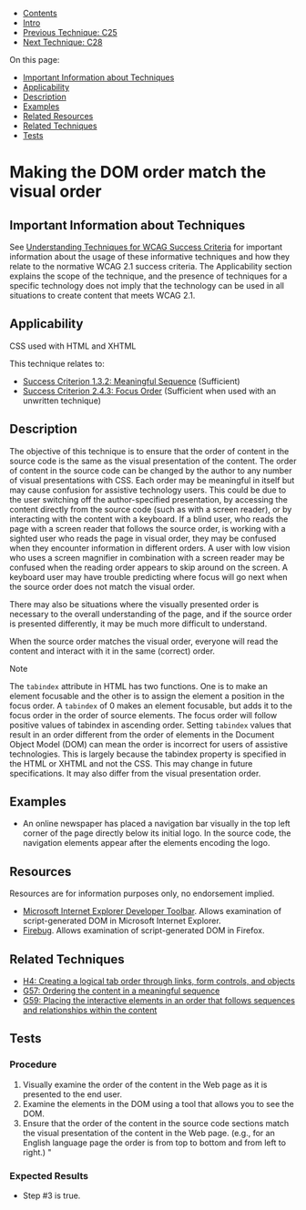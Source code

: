 -   [Contents](https://www.w3.org/WAI/WCAG21/Techniques/#techniques "Table of Contents")
-   [Intro](https://www.w3.org/WAI/WCAG21/Techniques/#introduction "Introduction to Techniques")
-   [Previous Technique: C25](C25)
-   [Next Technique: C28](C28)

On this page:

-   [Important Information about Techniques](#important-information)
-   [Applicability](#applicability)
-   [Description](#description)
-   [Examples](#examples)
-   [Related Resources](#resources)
-   [Related Techniques](#related)
-   [Tests](#tests)

Making the DOM order match the visual order
===========================================

Important Information about Techniques
--------------------------------------

See [Understanding Techniques for WCAG Success Criteria](https://www.w3.org/WAI/WCAG21/Understanding/understanding-techniques) for important information about the usage of these informative techniques and how they relate to the normative WCAG 2.1 success criteria. The Applicability section explains the scope of the technique, and the presence of techniques for a specific technology does not imply that the technology can be used in all situations to create content that meets WCAG 2.1.

Applicability
-------------

CSS used with HTML and XHTML

This technique relates to:

-   [Success Criterion 1.3.2: Meaningful Sequence](https://www.w3.org/WAI/WCAG21/Understanding/meaningful-sequence) (Sufficient)
-   [Success Criterion 2.4.3: Focus Order](https://www.w3.org/WAI/WCAG21/Understanding/focus-order) (Sufficient when used with an unwritten technique)

Description
-----------

The objective of this technique is to ensure that the order of content in the source code is the same as the visual presentation of the content. The order of content in the source code can be changed by the author to any number of visual presentations with CSS. Each order may be meaningful in itself but may cause confusion for assistive technology users. This could be due to the user switching off the author-specified presentation, by accessing the content directly from the source code (such as with a screen reader), or by interacting with the content with a keyboard. If a blind user, who reads the page with a screen reader that follows the source order, is working with a sighted user who reads the page in visual order, they may be confused when they encounter information in different orders. A user with low vision who uses a screen magnifier in combination with a screen reader may be confused when the reading order appears to skip around on the screen. A keyboard user may have trouble predicting where focus will go next when the source order does not match the visual order.

There may also be situations where the visually presented order is necessary to the overall understanding of the page, and if the source order is presented differently, it may be much more difficult to understand.

When the source order matches the visual order, everyone will read the content and interact with it in the same (correct) order.

Note

The `tabindex` attribute in HTML has two functions. One is to make an element focusable and the other is to assign the element a position in the focus order. A `tabindex` of 0 makes an element focusable, but adds it to the focus order in the order of source elements. The focus order will follow positive values of tabindex in ascending order. Setting `tabindex` values that result in an order different from the order of elements in the Document Object Model (DOM) can mean the order is incorrect for users of assistive technologies. This is largely because the tabindex property is specified in the HTML or XHTML and not the CSS. This may change in future specifications. It may also differ from the visual presentation order.

Examples
--------

-   An online newspaper has placed a navigation bar visually in the top left corner of the page directly below its initial logo. In the source code, the navigation elements appear after the elements encoding the logo.

Resources
---------

Resources are for information purposes only, no endorsement implied.

-   [Microsoft Internet Explorer Developer Toolbar](http://www.microsoft.com/en-us/download/details.aspx?id=18359). Allows examination of script-generated DOM in Microsoft Internet Explorer.
-   [Firebug](http://getfirebug.com/). Allows examination of script-generated DOM in Firefox.

Related Techniques
------------------

-   [H4: Creating a logical tab order through links, form controls, and objects](https://www.w3.org/WAI/WCAG21/Techniques/html/H4)
-   [G57: Ordering the content in a meaningful sequence](https://www.w3.org/WAI/WCAG21/Techniques/general/G57)
-   [G59: Placing the interactive elements in an order that follows sequences and relationships within the content](https://www.w3.org/WAI/WCAG21/Techniques/general/G59)

Tests
-----

### Procedure

1.  Visually examine the order of the content in the Web page as it is presented to the end user.
2.  Examine the elements in the DOM using a tool that allows you to see the DOM.
3.  Ensure that the order of the content in the source code sections match the visual presentation of the content in the Web page. (e.g., for an English language page the order is from top to bottom and from left to right.) "

### Expected Results

-   Step \#3 is true.
